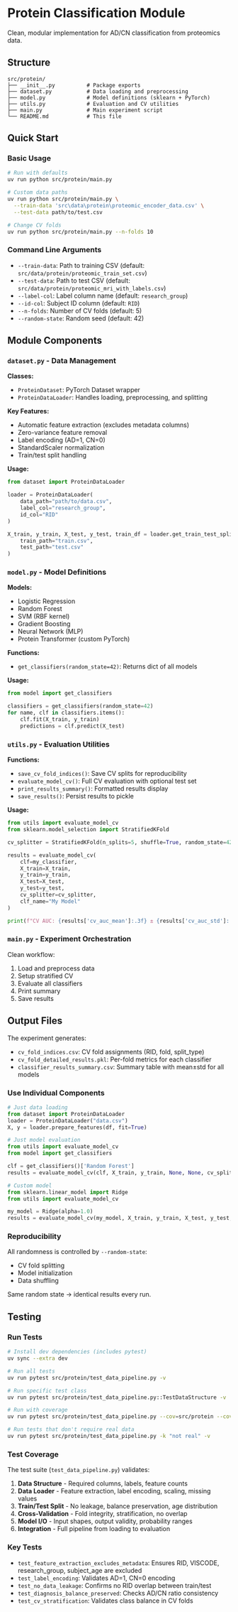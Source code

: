 # Protein Classification Module

Clean, modular implementation for AD/CN classification from proteomics data.

## Structure

```
src/protein/
├── __init__.py          # Package exports
├── dataset.py           # Data loading and preprocessing
├── model.py             # Model definitions (sklearn + PyTorch)
├── utils.py             # Evaluation and CV utilities
├── main.py              # Main experiment script
└── README.md            # This file
```

## Quick Start

### Basic Usage

```bash
# Run with defaults
uv run python src/protein/main.py

# Custom data paths
uv run python src/protein/main.py \
  --train-data 'src\data\protein\proteomic_encoder_data.csv' \
  --test-data path/to/test.csv

# Change CV folds
uv run python src/protein/main.py --n-folds 10
```

### Command Line Arguments

- `--train-data`: Path to training CSV (default: `src/data/protein/proteomic_train_set.csv`)
- `--test-data`: Path to test CSV (default: `src/data/protein/proteomic_mri_with_labels.csv`)
- `--label-col`: Label column name (default: `research_group`)
- `--id-col`: Subject ID column (default: `RID`)
- `--n-folds`: Number of CV folds (default: 5)
- `--random-state`: Random seed (default: 42)

## Module Components

### `dataset.py` - Data Management

**Classes:**
- `ProteinDataset`: PyTorch Dataset wrapper
- `ProteinDataLoader`: Handles loading, preprocessing, and splitting

**Key Features:**
- Automatic feature extraction (excludes metadata columns)
- Zero-variance feature removal
- Label encoding (AD=1, CN=0)
- StandardScaler normalization
- Train/test split handling

**Usage:**
```python
from dataset import ProteinDataLoader

loader = ProteinDataLoader(
    data_path="path/to/data.csv",
    label_col="research_group",
    id_col="RID"
)

X_train, y_train, X_test, y_test, train_df = loader.get_train_test_split(
    train_path="train.csv",
    test_path="test.csv"
)
```

### `model.py` - Model Definitions

**Models:**
- Logistic Regression
- Random Forest
- SVM (RBF kernel)
- Gradient Boosting
- Neural Network (MLP)
- Protein Transformer (custom PyTorch)

**Functions:**
- `get_classifiers(random_state=42)`: Returns dict of all models

**Usage:**
```python
from model import get_classifiers

classifiers = get_classifiers(random_state=42)
for name, clf in classifiers.items():
    clf.fit(X_train, y_train)
    predictions = clf.predict(X_test)
```

### `utils.py` - Evaluation Utilities

**Functions:**
- `save_cv_fold_indices()`: Save CV splits for reproducibility
- `evaluate_model_cv()`: Full CV evaluation with optional test set
- `print_results_summary()`: Formatted results display
- `save_results()`: Persist results to pickle

**Usage:**
```python
from utils import evaluate_model_cv
from sklearn.model_selection import StratifiedKFold

cv_splitter = StratifiedKFold(n_splits=5, shuffle=True, random_state=42)

results = evaluate_model_cv(
    clf=my_classifier,
    X_train=X_train,
    y_train=y_train,
    X_test=X_test,
    y_test=y_test,
    cv_splitter=cv_splitter,
    clf_name="My Model"
)

print(f"CV AUC: {results['cv_auc_mean']:.3f} ± {results['cv_auc_std']:.3f}")
```

### `main.py` - Experiment Orchestration

Clean workflow:
1. Load and preprocess data
2. Setup stratified CV
3. Evaluate all classifiers
4. Print summary
5. Save results

## Output Files

The experiment generates:

- `cv_fold_indices.csv`: CV fold assignments (RID, fold, split_type)
- `cv_fold_detailed_results.pkl`: Per-fold metrics for each classifier
- `classifier_results_summary.csv`: Summary table with mean±std for all models


### Use Individual Components

```python
# Just data loading
from dataset import ProteinDataLoader
loader = ProteinDataLoader("data.csv")
X, y = loader.prepare_features(df, fit=True)

# Just model evaluation
from utils import evaluate_model_cv
from model import get_classifiers

clf = get_classifiers()['Random Forest']
results = evaluate_model_cv(clf, X_train, y_train, None, None, cv_splitter)

# Custom model
from sklearn.linear_model import Ridge
from utils import evaluate_model_cv

my_model = Ridge(alpha=1.0)
results = evaluate_model_cv(my_model, X_train, y_train, X_test, y_test, cv_splitter)
```

### Reproducibility

All randomness is controlled by `--random-state`:
- CV fold splitting
- Model initialization
- Data shuffling

Same random state → identical results every run.

## Testing

### Run Tests

```bash
# Install dev dependencies (includes pytest)
uv sync --extra dev

# Run all tests
uv run pytest src/protein/test_data_pipeline.py -v

# Run specific test class
uv run pytest src/protein/test_data_pipeline.py::TestDataStructure -v

# Run with coverage
uv run pytest src/protein/test_data_pipeline.py --cov=src/protein --cov-report=html

# Run tests that don't require real data
uv run pytest src/protein/test_data_pipeline.py -k "not real" -v
```

### Test Coverage

The test suite (`test_data_pipeline.py`) validates:

1. **Data Structure** - Required columns, labels, feature counts
2. **Data Loader** - Feature extraction, label encoding, scaling, missing values
3. **Train/Test Split** - No leakage, balance preservation, age distribution
4. **Cross-Validation** - Fold integrity, stratification, no overlap
5. **Model I/O** - Input shapes, output validity, probability ranges
6. **Integration** - Full pipeline from loading to evaluation

### Key Tests

- `test_feature_extraction_excludes_metadata`: Ensures RID, VISCODE, research_group, subject_age are excluded
- `test_label_encoding`: Validates AD=1, CN=0 encoding
- `test_no_data_leakage`: Confirms no RID overlap between train/test
- `test_diagnosis_balance_preserved`: Checks AD/CN ratio consistency
- `test_cv_stratification`: Validates class balance in CV folds
